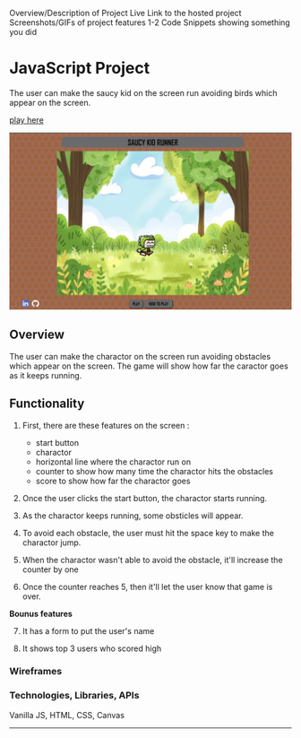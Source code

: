 Overview/Description of Project
Live Link to the hosted project
Screenshots/GIFs of project features
1-2 Code Snippets showing something you did

# JavaScript Project 

The user can make the saucy kid on the screen run avoiding birds 
which appear on the screen. 

[play here](https://naokosugawara.github.io/JS_project/)

![screenshot](./docs/screenshots/saucy_kid_runner.png)

## Overview

The user can make the charactor on the screen run avoiding obstacles 
which appear on the screen. 
The game will show how far the caractor goes as it keeps running. 


## Functionality 

1. First, there are these features on the screen : 

   - start button
   - charactor 
   - horizontal line where the charactor run on
   - counter to show how many time the charactor hits the obstacles
   - score to show how far the charactor goes 

2. Once the user clicks the start button, the charactor starts running.

3. As the charactor keeps running, some obsticles will appear.  

4. To avoid each obstacle, the user must hit the space key to make the charactor jump.

5. When the charactor wasn't able to avoid the obstacle, it'll increase the counter by one 

6. Once the counter reaches 5, then it'll let the user know that game is over. 


**Bounus features** 

7. It has a form to put the user's name

8. It shows top 3 users who scored high 


### Wireframes




### Technologies, Libraries, APIs

Vanilla JS, HTML, CSS, Canvas

---

